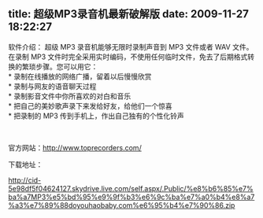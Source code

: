 title: 超级MP3录音机最新破解版
date: 2009-11-27 18:22:27
---

<p>
	软件介绍： 超级 MP3 录音机能够无限时录制声音到 MP3 文件或者 WAV 文件。在录制 MP3 文件时完全采用实时编码，不使用任何临时文件，免去了后期格式转换的繁琐步骤。您可以用它：&nbsp; <br />
	* 录制在线播放的网络广播，留着以后慢慢欣赏<br />
	* 录制与网友的语音聊天过程<br />
	* 录制影音文件中你所喜欢的对白和音乐<br />
	* 把自己的美妙歌声录下来发给好友，给他们一个惊喜<br />
	* 把录制的 MP3 传到手机上，作出自己独有的个性化铃声</p>
<p>
	&nbsp;</p>
<p>
	官方网站：<a href="http://www.toprecorders.com/">http://www.toprecorders.com/</a></p>
<p>
	下载地址：</p>
<p>
	<a href="http://cid-5e98df5f04624127.skydrive.live.com/self.aspx/.Public/%e8%b6%85%e7%ba%a7MP3%e5%bd%95%e9%9f%b3%e6%9c%ba%e7%a0%b4%e8%a7%a3%e7%89%88doyouhaobaby.com%e6%95%b4%e7%90%86.zip">http://cid-5e98df5f04624127.skydrive.live.com/self.aspx/.Public/%e8%b6%85%e7%ba%a7MP3%e5%bd%95%e9%9f%b3%e6%9c%ba%e7%a0%b4%e8%a7%a3%e7%89%88doyouhaobaby.com%e6%95%b4%e7%90%86.zip</a><br />
	&nbsp;</p>
